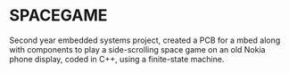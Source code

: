 # SPACEGAME

Second year embedded systems project, created a PCB for a mbed along with components to play a side-scrolling space game on an old Nokia phone display, coded in C++, using a finite-state machine.
